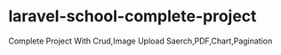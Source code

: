 # laravel-school-complete-project
Complete Project With Crud,Image Upload Saerch,PDF,Chart,Pagination
